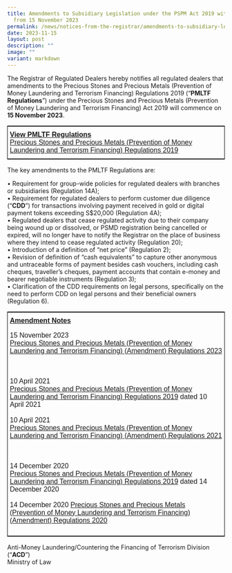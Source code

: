 ```yaml
---
title: Amendments to Subsidiary Legislation under the PSPM Act 2019 with effect
  from 15 November 2023
permalink: /news/notices-from-the-registrar/amendments-to-subsidiary-legislation-under-pspm-act-15-nov-2023/
date: 2023-11-15
layout: post
description: ""
image: ""
variant: markdown
---
```

The Registrar of Regulated Dealers hereby notifies all regulated dealers that amendments to the Precious Stones and Precious Metals (Prevention of Money Laundering and Terrorism Financing) Regulations 2019 (“**PMLTF Regulations**”) under the Precious Stones and Precious Metals (Prevention of Money Laundering and Terrorism Financing) Act 2019 will commence on **15 November 2023**.


<style type="text/css">
.tg  {border-collapse:collapse;border-spacing:0;border-width:1px;border-style:solid;border-color:black;}
.tg td{font-family:Arial, sans-serif;font-size:14px;padding:10px 5px;border-style:solid;border-width:0px;overflow:hidden;word-break:normal;}
.tg th{font-family:Arial, sans-serif;font-size:14px;font-weight:normal;padding:10px 5px;border-style:solid;border-width:0px;overflow:hidden;word-break:normal;}
.tg .tg-exjp{border-color:#330001;font-size:16px;text-align:left;vertical-align:middle}
</style>
<table class="tg">
    <tbody><tr>
    <th class="tg-exjp"><span style="font-weight:bold;text-decoration:underline">View PMLTF Regulations</span><br>
<a href="https://sso.agc.gov.sg/SL/PSPMPMLTFA2019-S306-2019?DocDate=20231110" target="_blank">Precious Stones and Precious Metals (Prevention of Money Laundering and Terrorism Financing) Regulations 2019</a>
</th></tr></tbody></table>
			
The key amendments to the PMLTF Regulations are:

•	Requirement for group-wide policies for regulated dealers with branches or subsidiaries (Regulation 14A);<br>•	Requirement for regulated dealers to perform customer due diligence (“**CDD**”) for transactions involving payment received in gold or digital payment tokens exceeding S$20,000 (Regulation 4A);<br>•	Regulated dealers that cease regulated activity due to their company being wound up or dissolved, or PSMD registration being cancelled or expired, will no longer have to notify the Registrar on the place of business where they intend to cease regulated activity (Regulation 20);<br>•	Introduction of a definition of “net price” (Regulation 2);<br>•	Revision of definition of “cash equivalents” to capture other anonymous and untraceable forms of payment besides cash vouchers, including cash cheques, traveller’s cheques, payment accounts that contain e-money and bearer negotiable instruments (Regulation 3);<br>•	Clarification of the CDD requirements on legal persons, specifically on the need to perform CDD on legal persons and their beneficial owners (Regulation 6). 

<style type="text/css">
.tg  {border-collapse:collapse;border-spacing:0;border-width:1px;border-style:solid;border-color:black;}
.tg td{font-family:Arial, sans-serif;font-size:14px;padding:10px 5px;border-style:solid;border-width:0px;overflow:hidden;word-break:normal;}
.tg th{font-family:Arial, sans-serif;font-size:14px;font-weight:normal;padding:10px 5px;border-style:solid;border-width:0px;overflow:hidden;word-break:normal;}
.tg .tg-exjp{border-color:#330001;text-align:left;vertical-align:middle}
</style>
<table class="tg">
    <tbody><tr>
    <th class="tg-exjp"><span style="font-weight:bold;text-decoration:underline">Amendment Notes</span><br>
			
15 November 2023<br>
<a href="https://sso.agc.gov.sg/SL-Supp/S728-2023/Published/20231110?DocDate=20231110" target="_blank">Precious Stones and Precious Metals (Prevention of Money Laundering and Terrorism Financing) (Amendment) Regulations 2023</a>

<br><br>10 April 2021<br><a href="https://sso.agc.gov.sg/SL/PSPMPMLTFA2019-S306-2019/Historical/20210410?DocDate=20231110&amp;ValidDate=20210410" target="_blank">Precious Stones and Precious Metals (Prevention of Money Laundering and Terrorism Financing) Regulations 2019</a> dated 10 April 2021
<br>
<br>10 April 2021<br><a href="https://sso.agc.gov.sg/SL-Supp/S260-2021/Published/20210409?DocDate=20210409" target="_blank">Precious Stones and Precious Metals (Prevention of Money Laundering and Terrorism Financing) (Amendment) Regulations 2021</a> 

<br><br>14 December 2020<br><a href="https://sso.agc.gov.sg/SL/PSPMPMLTFA2019-S306-2019/Historical/20201214?DocDate=20210409&amp;ValidDate=20201214" target="_blank">Precious Stones and Precious Metals (Prevention of Money Laundering and Terrorism Financing) Regulations 2019</a> dated 14 December 2020<br><br>
14 December 2020
<a href="https://sso.agc.gov.sg/SL-Supp/S990-2020/Published/20201207170000?DocDate=20201207170000" target="_blank">Precious Stones and Precious Metals (Prevention of Money Laundering and Terrorism Financing) (Amendment) Regulations 2020</a>
</th></tr></tbody></table>

Anti-Money Laundering/Countering the Financing of Terrorism Division (“**ACD**”)<br>Ministry of Law